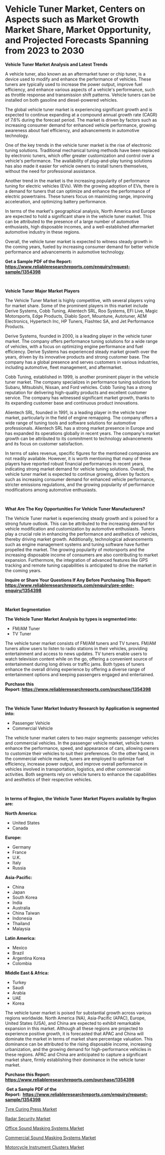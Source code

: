 <p><h1>Vehicle Tuner Market, Centers on Aspects such as Market Growth Market Share, Market Opportunity, and Projected Forecasts Spanning from 2023 to 2030</h1></p><p><strong>Vehicle Tuner Market Analysis and Latest Trends</strong></p>
<p><p>A vehicle tuner, also known as an aftermarket tuner or chip tuner, is a device used to modify and enhance the performance of vehicles. These tuners are typically used to increase the power output, improve fuel efficiency, and enhance various aspects of a vehicle's performance, such as throttle response and transmission shift patterns. Vehicle tuners can be installed on both gasoline and diesel-powered vehicles.</p><p>The global vehicle tuner market is experiencing significant growth and is expected to continue expanding at a compound annual growth rate (CAGR) of 7.6% during the forecast period. The market is driven by factors such as increasing consumer demand for enhanced vehicle performance, growing awareness about fuel efficiency, and advancements in automotive technology.</p><p>One of the key trends in the vehicle tuner market is the rise of electronic tuning solutions. Traditional mechanical tuning methods have been replaced by electronic tuners, which offer greater customization and control over a vehicle's performance. The availability of plug-and-play tuning solutions has also made it easier for vehicle owners to install tuners themselves, without the need for professional assistance.</p><p>Another trend in the market is the increasing popularity of performance tuning for electric vehicles (EVs). With the growing adoption of EVs, there is a demand for tuners that can optimize and enhance the performance of electric powertrains. These tuners focus on maximizing range, improving acceleration, and optimizing battery performance.</p><p>In terms of the market's geographical analysis, North America and Europe are expected to hold a significant share in the vehicle tuner market. This can be attributed to the presence of a large number of automotive enthusiasts, high disposable incomes, and a well-established aftermarket automotive industry in these regions.</p><p>Overall, the vehicle tuner market is expected to witness steady growth in the coming years, fueled by increasing consumer demand for better vehicle performance and advancements in automotive technology.</p></p>
<p><strong>Get a Sample PDF of the Report:&nbsp; <a href="https://www.reliableresearchreports.com/enquiry/request-sample/1354398">https://www.reliableresearchreports.com/enquiry/request-sample/1354398</a></strong></p>
<p>&nbsp;</p>
<p><strong>Vehicle Tuner Major Market Players</strong></p>
<p><p>The Vehicle Tuner Market is highly competitive, with several players vying for market share. Some of the prominent players in this market include Derive Systems, Cobb Tuning, Alientech SRL, Roo Systems, EFI Live, Magic Motorsports, Edge Products, Diablo Sport, Mountune, Autotuner, AEM Electronics, Hypertech Inc, HP Tuners, Flashtec SA, and Jet Performance Products.</p><p>Derive Systems, founded in 2000, is a leading player in the vehicle tuner market. The company offers performance tuning solutions for a wide range of vehicles, with a focus on optimizing engine performance and fuel efficiency. Derive Systems has experienced steady market growth over the years, driven by its innovative products and strong customer base. The company has a global presence and serves customers in various industries, including automotive, fleet management, and aftermarket.</p><p>Cobb Tuning, established in 1999, is another prominent player in the vehicle tuner market. The company specializes in performance tuning solutions for Subaru, Mitsubishi, Nissan, and Ford vehicles. Cobb Tuning has a strong reputation for delivering high-quality products and excellent customer service. The company has witnessed significant market growth, thanks to its expanding customer base and continuous product innovations.</p><p>Alientech SRL, founded in 1991, is a leading player in the vehicle tuner market, particularly in the field of engine remapping. The company offers a wide range of tuning tools and software solutions for automotive professionals. Alientech SRL has a strong market presence in Europe and has expanded its operations globally in recent years. The company's market growth can be attributed to its commitment to technology advancements and its focus on customer satisfaction.</p><p>In terms of sales revenue, specific figures for the mentioned companies are not readily available. However, it is worth mentioning that many of these players have reported robust financial performances in recent years, indicating strong market demand for vehicle tuning solutions. Overall, the vehicle tuner market is expected to continue growing, driven by factors such as increasing consumer demand for enhanced vehicle performance, stricter emissions regulations, and the growing popularity of performance modifications among automotive enthusiasts.</p></p>
<p>&nbsp;</p>
<p><strong>What Are The Key Opportunities For Vehicle Tuner Manufacturers?</strong></p>
<p><p>The Vehicle Tuner market is experiencing steady growth and is poised for a strong future outlook. This can be attributed to the increasing demand for vehicle modification and customization by automotive enthusiasts. Tuners play a crucial role in enhancing the performance and aesthetics of vehicles, thereby driving market growth. Additionally, technological advancements such as engine management systems and tuning software have further propelled the market. The growing popularity of motorsports and the increasing disposable income of consumers are also contributing to market expansion. Furthermore, the integration of advanced features like GPS tracking and remote tuning capabilities is anticipated to drive the market in the coming years.</p></p>
<p><strong>Inquire or Share Your Questions If Any Before Purchasing This Report: <a href="https://www.reliableresearchreports.com/enquiry/pre-order-enquiry/1354398">https://www.reliableresearchreports.com/enquiry/pre-order-enquiry/1354398</a></strong></p>
<p>&nbsp;</p>
<p><strong>Market Segmentation</strong></p>
<p><strong>The Vehicle Tuner Market Analysis by types is segmented into:</strong></p>
<p><ul><li>FM/AM Tuner</li><li>TV Tuner</li></ul></p>
<p><p>The vehicle tuner market consists of FM/AM tuners and TV tuners. FM/AM tuners allow users to listen to radio stations in their vehicles, providing entertainment and access to news updates. TV tuners enable users to watch television content while on the go, offering a convenient source of entertainment during long drives or traffic jams. Both types of tuners enhance the overall driving experience by offering a diverse range of entertainment options and keeping passengers engaged and entertained.</p></p>
<p><strong>Purchase this Report:&nbsp;<a href="https://www.reliableresearchreports.com/purchase/1354398">https://www.reliableresearchreports.com/purchase/1354398</a></strong></p>
<p>&nbsp;</p>
<p><strong>The Vehicle Tuner Market Industry Research by Application is segmented into:</strong></p>
<p><ul><li>Passenger Vehicle</li><li>Commercial Vehicle</li></ul></p>
<p><p>The vehicle tuner market caters to two major segments: passenger vehicles and commercial vehicles. In the passenger vehicle market, vehicle tuners enhance the performance, speed, and appearance of cars, allowing owners to customize their vehicles to suit their preferences. On the other hand, in the commercial vehicle market, tuners are employed to optimize fuel efficiency, increase power output, and improve overall performance in vehicles involved in transportation, logistics, and other commercial activities. Both segments rely on vehicle tuners to enhance the capabilities and aesthetics of their respective vehicles.</p></p>
<p>&nbsp;</p>
<p><strong>In terms of Region, the Vehicle Tuner Market Players available by Region are:</strong></p>
<p>
    <p> <strong> North America: </strong>
        <ul>
            <li>United States</li>
            <li>Canada</li>
        </ul>
        </p> 
    <p> <strong> Europe: </strong>
        <ul>
            <li>Germany</li>
            <li>France</li>
            <li>U.K.</li>
            <li>Italy</li>
            <li>Russia</li>
        </ul>
        </p> 
    <p> <strong> Asia-Pacific: </strong>
        <ul>
            <li>China</li>
            <li>Japan</li>
            <li>South Korea</li>
            <li>India</li>
            <li>Australia</li>
            <li>China Taiwan</li>
            <li>Indonesia</li>
            <li>Thailand</li>
            <li>Malaysia</li>
        </ul>
        </p> 
    <p> <strong> Latin America: </strong>
        <ul>
            <li>Mexico</li>
            <li>Brazil</li>
            <li>Argentina Korea</li>
            <li>Colombia</li>
        </ul>
        </p> 
    <p> <strong> Middle East & Africa: </strong>
        <ul>
            <li>Turkey</li>
            <li>Saudi</li>
            <li>Arabia</li>
            <li>UAE</li>
            <li>Korea</li>
        </ul>
    </p>
    </p>
<p><p>The vehicle tuner market is poised for substantial growth across various regions worldwide. North America (NA), Asia-Pacific (APAC), Europe, United States (USA), and China are expected to exhibit remarkable expansion in this market. Although all these regions are projected to experience positive growth, it is forecasted that APAC and China will dominate the market in terms of market share percentage valuation. This dominance can be attributed to the rising disposable income, increasing urbanization, and the growing demand for high-performance vehicles in these regions. APAC and China are anticipated to capture a significant market share, firmly establishing their dominance in the vehicle tuner market.</p></p>
<p><strong>Purchase this Report: <a href="https://www.reliableresearchreports.com/purchase/1354398">https://www.reliableresearchreports.com/purchase/1354398</a></strong></p>
<p>&nbsp;<strong>Get a Sample PDF of the Report:&nbsp;&nbsp;<a href="https://www.reliableresearchreports.com/enquiry/request-sample/1354398">https://www.reliableresearchreports.com/enquiry/request-sample/1354398</a></strong></p>
<p><strong></strong></p>
<p><p><a href="https://medium.com/@kimzemlak1955/tyre-curing-press-market-competitive-analysis-market-trends-and-forecast-to-2030-5428823a7173">Tyre Curing Press Market</a></p><p><a href="https://medium.com/@ruthgaylord1929/radar-security-market-trends-and-market-analysis-forecasted-for-period-2023-2030-72f9db83ca7f">Radar Security Market</a></p><p><a href="https://www.linkedin.com/pulse/office-sound-masking-systems-market-research-report-unlocks-vb7ve/">Office Sound Masking Systems Market</a></p><p><a href="https://www.linkedin.com/pulse/commercial-sound-masking-systems-market-size-growth-forecast-agwfe/">Commercial Sound Masking Systems Market</a></p><p><a href="https://github.com/ChiragRP21/Market-Research-Report-List-1/blob/main/motorcycle-instrument-clusters-market.md">Motorcycle Instrument Clusters Market</a></p></p>